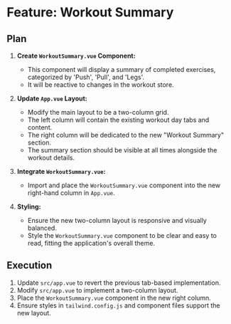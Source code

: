 # Feature: Workout Summary

## Plan

1.  **Create `WorkoutSummary.vue` Component:**
    *   This component will display a summary of completed exercises, categorized by 'Push', 'Pull', and 'Legs'.
    *   It will be reactive to changes in the workout store.

2.  **Update `App.vue` Layout:**
    *   Modify the main layout to be a two-column grid.
    *   The left column will contain the existing workout day tabs and content.
    *   The right column will be dedicated to the new "Workout Summary" section.
    *   The summary section should be visible at all times alongside the workout details.

3.  **Integrate `WorkoutSummary.vue`:**
    *   Import and place the `WorkoutSummary.vue` component into the new right-hand column in `App.vue`.

4.  **Styling:**
    *   Ensure the new two-column layout is responsive and visually balanced.
    *   Style the `WorkoutSummary.vue` component to be clear and easy to read, fitting the application's overall theme.

## Execution

1.  Update `src/app.vue` to revert the previous tab-based implementation.
2.  Modify `src/app.vue` to implement a two-column layout.
3.  Place the `WorkoutSummary.vue` component in the new right column.
4.  Ensure styles in `tailwind.config.js` and component files support the new layout.